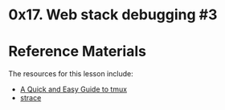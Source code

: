 # 0x17. Web stack debugging #3

# Reference Materials
The resources for this lesson include:
- [A Quick and Easy Guide to tmux](https://hamvocke.com/blog/a-quick-and-easy-guide-to-tmux/)
- [strace](https://strace.io/)